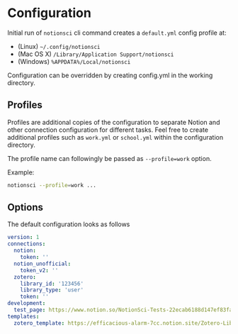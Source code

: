 # Configuration

Initial run of `notionsci` cli command creates a `default.yml` config profile at:

* (Linux) `~/.config/notionsci`
* (Mac OS X) `/Library/Application Support/notionsci`
* (Windows) `%APPDATA%/Local/notionsci`

Configuration can be overridden by creating config.yml in the working directory.

## Profiles
Profiles are additional copies of the configuration to separate Notion and other connection configuration for different
tasks.
Feel free to create additional profiles such as `work.yml` or `school.yml` within the configuration directory.

The profile name can followingly be passed as `--profile=work` option.

Example:
```bash
notionsci --profile=work ...
```

## Options
The default configuration looks as follows

```yaml
version: 1
connections:
  notion:
    token: ''
  notion_unofficial:
    token_v2: ''
  zotero:
    library_id: '123456'
    library_type: 'user'
    token: ''
development:
  test_page: https://www.notion.so/NotionSci-Tests-22ecab6188d147ef83fa455e2694395b
templates:
  zotero_template: https://efficacious-alarm-7cc.notion.site/Zotero-Library-dd4b26a3b11d46518b70b5031aee8989
```
